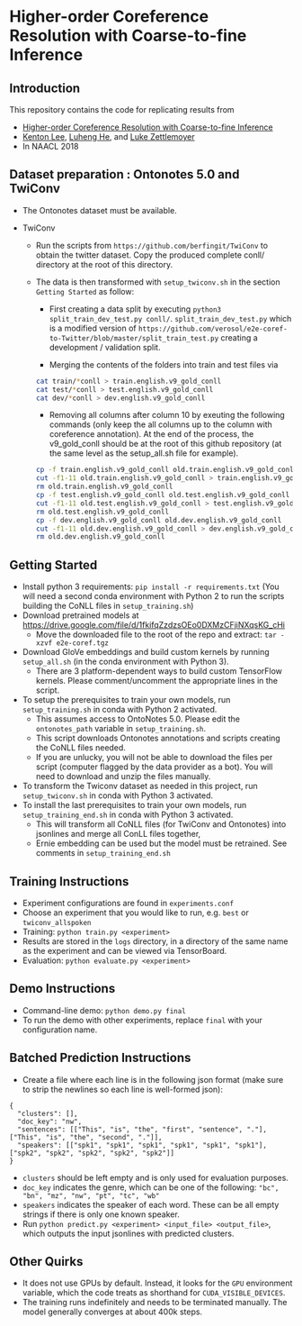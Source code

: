 # Higher-order Coreference Resolution with Coarse-to-fine Inference

## Introduction
This repository contains the code for replicating results from

* [Higher-order Coreference Resolution with Coarse-to-fine Inference](https://arxiv.org/abs/1804.05392)
* [Kenton Lee](http://kentonl.com/), [Luheng He](https://homes.cs.washington.edu/~luheng), and [Luke Zettlemoyer](https://www.cs.washington.edu/people/faculty/lsz)
* In NAACL 2018

## Dataset preparation : Ontonotes 5.0 and TwiConv

* The Ontonotes dataset must be available. 

* TwiConv
    * Run the scripts from `https://github.com/berfingit/TwiConv` to obtain the twitter dataset. Copy the  produced complete conll/ directory at the root of this directory.
    
    * The data is then transformed with `setup_twiconv.sh` in the section `Getting Started` as follow:
    
        * First creating a data split by executing `python3 split_train_dev_test.py conll/`. `split_train_dev_test.py` which is a modified version of `https://github.com/verosol/e2e-coref-to-Twitter/blob/master/split_train_test.py` creating a development / validation split.
        
        * Merging the contents of the folders into train and test files via
        
        ```bash
        cat train/*conll > train.english.v9_gold_conll
        cat test/*conll > test.english.v9_gold_conll
        cat dev/*conll > dev.english.v9_gold_conll
        ```
    
        * Removing all columns after column 10 by exeuting the following commands (only keep the all columns up to the column with coreference annotation).  At the end of the process, the v9_gold_conll should be at the 
        root of this github repository (at the same level as the setup_all.sh file for example).
    
        ```bash
        cp -f train.english.v9_gold_conll old.train.english.v9_gold_conll
        cut -f1-11 old.train.english.v9_gold_conll > train.english.v9_gold_conll
        rm old.train.english.v9_gold_conll
        cp -f test.english.v9_gold_conll old.test.english.v9_gold_conll
        cut -f1-11 old.test.english.v9_gold_conll > test.english.v9_gold_conll
        rm old.test.english.v9_gold_conll
        cp -f dev.english.v9_gold_conll old.dev.english.v9_gold_conll
        cut -f1-11 old.dev.english.v9_gold_conll > dev.english.v9_gold_conll
        rm old.dev.english.v9_gold_conll
        ```

## Getting Started

* Install python 3 requirements: `pip install -r requirements.txt` (You will need a second conda environment 
with Python 2 to run the scripts building the CoNLL files in `setup_training.sh`)
* Download pretrained models at https://drive.google.com/file/d/1fkifqZzdzsOEo0DXMzCFjiNXqsKG_cHi
  * Move the downloaded file to the root of the repo and extract: `tar -xzvf e2e-coref.tgz`
* Download GloVe embeddings and build custom kernels by running `setup_all.sh` (in the conda environment with Python 3).
  * There are 3 platform-dependent ways to build custom TensorFlow kernels. Please comment/uncomment the appropriate lines in the script.
* To setup the prerequisites to train your own models, run `setup_training.sh` in conda with Python 2 activated.
  * This assumes access to OntoNotes 5.0. Please edit the `ontonotes_path` variable in `setup_training.sh`.
  * This script downloads Ontonotes annotations and scripts creating the CoNLL files needed.
  * If you are unlucky, you will not be able to download the files per script (computer flagged by the data provider as a bot). You will need to download and unzip the files manually.
* To transform the Twiconv dataset as needed in this project, run `setup_twiconv.sh` in conda with Python 3 activated.
* To install the last prerequisites to train your own models, run `setup_training_end.sh` in conda with Python 3 activated.
  * This will transform all CoNLL files (for TwiConv and Ontonotes) into jsonlines and merge all ConLL files together,
  * Ernie embedding can be used but the model must be retrained. See comments in `setup_training_end.sh`


## Training Instructions

* Experiment configurations are found in `experiments.conf`
* Choose an experiment that you would like to run, e.g. `best` or `twiconv_allspoken`
* Training: `python train.py <experiment>`
* Results are stored in the `logs` directory, in a directory of the same name as the experiment and can be viewed via TensorBoard.
* Evaluation: `python evaluate.py <experiment>`

## Demo Instructions

* Command-line demo: `python demo.py final`
* To run the demo with other experiments, replace `final` with your configuration name.

## Batched Prediction Instructions

* Create a file where each line is in the following json format (make sure to strip the newlines so each line is well-formed json):
```
{
  "clusters": [],
  "doc_key": "nw",
  "sentences": [["This", "is", "the", "first", "sentence", "."], ["This", "is", "the", "second", "."]],
  "speakers": [["spk1", "spk1", "spk1", "spk1", "spk1", "spk1"], ["spk2", "spk2", "spk2", "spk2", "spk2"]]
}
```
  * `clusters` should be left empty and is only used for evaluation purposes.
  * `doc_key` indicates the genre, which can be one of the following: `"bc", "bn", "mz", "nw", "pt", "tc", "wb"`
  * `speakers` indicates the speaker of each word. These can be all empty strings if there is only one known speaker.
* Run `python predict.py <experiment> <input_file> <output_file>`, which outputs the input jsonlines with predicted clusters.

## Other Quirks

* It does not use GPUs by default. Instead, it looks for the `GPU` environment variable, which the code treats as shorthand for `CUDA_VISIBLE_DEVICES`.
* The training runs indefinitely and needs to be terminated manually. The model generally converges at about 400k steps.
